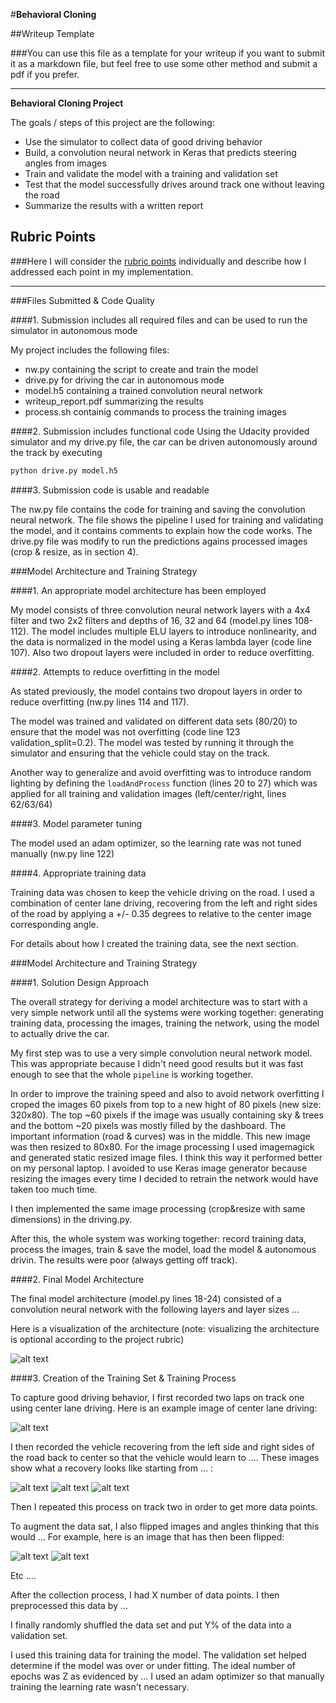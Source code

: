 #**Behavioral Cloning** 

##Writeup Template

###You can use this file as a template for your writeup if you want to submit it as a markdown file, but feel free to use some other method and submit a pdf if you prefer.

---

**Behavioral Cloning Project**

The goals / steps of this project are the following:
* Use the simulator to collect data of good driving behavior
* Build, a convolution neural network in Keras that predicts steering angles from images
* Train and validate the model with a training and validation set
* Test that the model successfully drives around track one without leaving the road
* Summarize the results with a written report


[//]: # (Image References)

[image1]: ./examples/placeholder.png "Model Visualization"
[image2]: ./examples/placeholder.png "Grayscaling"
[image3]: ./examples/placeholder_small.png "Recovery Image"
[image4]: ./examples/placeholder_small.png "Recovery Image"
[image5]: ./examples/placeholder_small.png "Recovery Image"
[image6]: ./examples/placeholder_small.png "Normal Image"
[image7]: ./examples/placeholder_small.png "Flipped Image"

## Rubric Points
###Here I will consider the [rubric points](https://review.udacity.com/#!/rubrics/432/view) individually and describe how I addressed each point in my implementation.  

---
###Files Submitted & Code Quality

####1. Submission includes all required files and can be used to run the simulator in autonomous mode

My project includes the following files:
* nw.py containing the script to create and train the model
* drive.py for driving the car in autonomous mode
* model.h5 containing a trained convolution neural network 
* writeup_report.pdf summarizing the results
* process.sh containig commands to process the training images

####2. Submission includes functional code
Using the Udacity provided simulator and my drive.py file, the car can be driven autonomously around the track by executing 
```sh
python drive.py model.h5
```

####3. Submission code is usable and readable

The nw.py file contains the code for training and saving the convolution neural network. The file shows the pipeline I used for training and validating the model, and it contains comments to explain how the code works.
The drive.py file was modify to run the predictions agains processed images (crop & resize, as in section 4).

###Model Architecture and Training Strategy

####1. An appropriate model architecture has been employed

My model consists of three convolution neural network layers with a 4x4 filter and two 2x2 filters and depths of 16, 32 and 64 (model.py lines 108-112). The model includes multiple ELU layers to introduce nonlinearity, and the data is normalized in the model using a Keras lambda layer (code line 107). Also two dropout layers were included in order to reduce overfitting.

####2. Attempts to reduce overfitting in the model

As stated previously, the model contains two dropout layers in order to reduce overfitting (nw.py lines 114 and 117). 

The model was trained and validated on different data sets (80/20) to ensure that the model was not overfitting (code line 123 validation_split=0.2). The model was tested by running it through the simulator and ensuring that the vehicle could stay on the track.

Another way to generalize and avoid overfitting was to introduce random lighting by defining the `loadAndProcess` function (lines 20 to 27) which was applied for all training and validation images (left/center/right, lines 62/63/64)

####3. Model parameter tuning

The model used an adam optimizer, so the learning rate was not tuned manually (nw.py line 122)

####4. Appropriate training data

Training data was chosen to keep the vehicle driving on the road.
I used a combination of center lane driving, recovering from the left and right sides of the road by applying a +/- 0.35 degrees to relative to the center image corresponding angle. 

For details about how I created the training data, see the next section. 

###Model Architecture and Training Strategy

####1. Solution Design Approach

The overall strategy for deriving a model architecture was to start with a very simple network until all the systems were working together: generating training data, processing the images, training the network, using the model to actually drive the car.

My first step was to use a very simple convolution neural network model. This was appropriate because I didn't need good results but it was fast enough to see that the whole `pipeline` is working together.

In order to improve the training speed and also to avoid network overfitting I croped the images 60 pixels from top to a new hight of 80 pixels (new size: 320x80). The top ~60 pixels if the image was usually containing sky & trees and the bottom ~20 pixels was mostly filled by the dashboard. The important information (road & curves) was in the middle. This new image was then resized to 80x80.
For the image processing I used imagemagick and generated static resized image files. I think this way it performed better on my personal laptop. I avoided to use Keras image generator because resizing the images every time I decided to retrain the network would have taken too much time.

I then implemented the same image processing (crop&resize with same dimensions) in the driving.py. 

After this, the whole system was working together: record training data, process the images, train & save the model, load the model & autonomous drivin. The results were poor (always getting off track).

####2. Final Model Architecture

The final model architecture (model.py lines 18-24) consisted of a convolution neural network with the following layers and layer sizes ...

Here is a visualization of the architecture (note: visualizing the architecture is optional according to the project rubric)

![alt text][image1]

####3. Creation of the Training Set & Training Process

To capture good driving behavior, I first recorded two laps on track one using center lane driving. Here is an example image of center lane driving:

![alt text][image2]

I then recorded the vehicle recovering from the left side and right sides of the road back to center so that the vehicle would learn to .... These images show what a recovery looks like starting from ... :

![alt text][image3]
![alt text][image4]
![alt text][image5]

Then I repeated this process on track two in order to get more data points.

To augment the data sat, I also flipped images and angles thinking that this would ... For example, here is an image that has then been flipped:

![alt text][image6]
![alt text][image7]

Etc ....

After the collection process, I had X number of data points. I then preprocessed this data by ...


I finally randomly shuffled the data set and put Y% of the data into a validation set. 

I used this training data for training the model. The validation set helped determine if the model was over or under fitting. The ideal number of epochs was Z as evidenced by ... I used an adam optimizer so that manually training the learning rate wasn't necessary.
